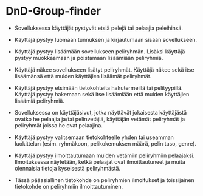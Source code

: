 # DnD-Group-finder

* Sovelluksessa käyttäjät pystyvät etsiä pelejä tai pelaajia peleihinsä.
* Käyttäjä pystyy luomaan tunnuksen ja kirjautumaan sisään sovellukseen.
* Käyttäjä pystyy lisäämään sovellukseen peliryhmän. Lisäksi käyttäjä pystyy muokkaamaan ja poistamaan lisäämiään peliryhmiä.
* Käyttäjä näkee sovellukseen lisätyt peliryhmät. Käyttäjä näkee sekä itse lisäämänsä että muiden käyttäjien lisäämät peliryhmät.
* Käyttäjä pystyy etsimään tietokohteita hakutermeillä tai pelityypillä. Käyttäjä pystyy hakemaan sekä itse lisäämiään että muiden käyttäjien lisäämiä peliryhmiä.
* Sovelluksessa on käyttäjäsivut, jotka näyttävät jokaisesta käyttäjästä ovatko he pelaajia ja/tai pelinvetäjiä, käyttäjän vetämät peliryhmät ja peliryhmät joissa he ovat pelaajina.
* Käyttäjä pystyy valitsemaan tietokohteelle yhden tai useamman luokittelun (esim. ryhmäkoon, pelikokemuksen määrä, pelin taso, genre).
* Käyttäjä pystyy ilmoittautumaan muiden vetämiin peliryhmiin pelaajaksi. Ilmoituksessa näytetään, ketkä pelaajat ovat ilmoittautuneet ja muita olennaisia tietoja kyseisestä peliryhmästä.

* Tässä pääasiallinen tietokohde on peliryhmien ilmoitukset ja toissijainen tietokohde on peliryhmiin ilmoittautuminen.
